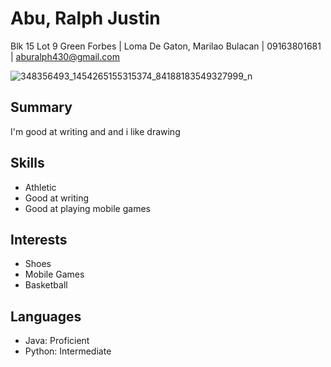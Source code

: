 # Abu, Ralph Justin
Blk 15 Lot 9 Green Forbes | Loma De Gaton, Marilao Bulacan | 09163801681 | aburalph430@gmail.com 

![348356493_1454265155315374_84188183549327999_n](https://github.com/ralpjustinabu/me/assets/134585273/715d635c-c34a-4852-8418-406d5844dfbe)


## Summary
I'm good at writing and and i like drawing

## Skills
- Athletic 
- Good at writing
- Good at playing mobile games

## Interests
- Shoes
- Mobile Games
- Basketball

## Languages
- Java: Proficient
- Python: Intermediate
